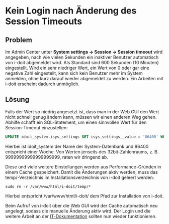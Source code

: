 # Kein Login nach Änderung des Session Timeouts

## Problem

Im Admin Center unter **System settings → Session → Session timeout** wird angegeben, nach wie vielen Sekunden ein inaktiver Benutzer automatisch von i-doit abgemeldet wird. Als Standard sind 600 Sekunden (10 Minuten) eingestellt. Wird ein sehr niedriger Wert, ein Wert von 0 oder gar eine negative Zahl eingestellt, kann sich kein Benutzer mehr im System anmelden, ohne kurz darauf wieder abgemeldet zu werden. Ein Arbeiten mit i-doit erscheint dadurch unmöglich.

## Lösung

Falls der Wert so niedrig angesetzt ist, dass man in der Web GUI den Wert nicht schnell genug ändern kann, müssen wir einen anderen Weg gehen. Abhilfe schafft ein SQL-Statement, um einen sinnvollen Wert für den Session-Timeout einzustellen:

```sql
UPDATE idoit_system.isys_settings SET isys_settings__value = '86400' WHERE isys_settings__key = 'session.time';
```

Hierbei ist idoit_system der Name der System-Datenbank und 86400 entspricht einer Woche. Von Werten jenseits des 32bit-Zahlenraums, z. B. 99999999999999999999, raten wir dringend ab.

Diese und viele weitere Einstellungen werden aus Performance-Gründen in einem Cache gespeichert. Damit die Änderungen aktiv werden, muss das temp/\-Verzeichnis im Installationsverzeichnis von i-doit geleert werden:

```shell
sudo rm -r /var/www/html/i-doit/temp/*
```

Hierbei entspricht /var/www/html/i-doit/ dem Pfad zur Installation von i-doit.

Beim Aufruf von i-doit über die Web GUI wird der Cache automatisch neu angelegt, sodass die manuelle Änderung aktiv wird. Der Login und die weitere Arbeit an der [IT-Dokumentation](../../glossar.md) sollten nun wieder funktionieren.
